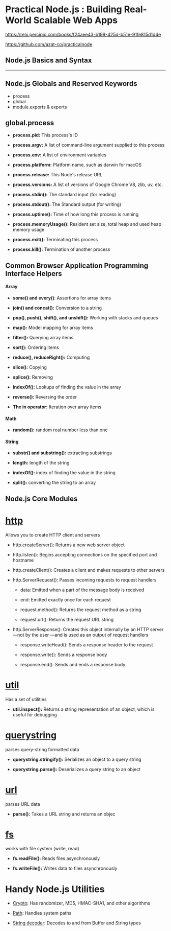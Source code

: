 # Practical Node.js : Building Real-World Scalable Web Apps

https://relx.percipio.com/books/f24aee43-b199-425d-b51e-91fe815d1d4e

https://github.com/azat-co/practicalnode

## Node.js Basics and Syntax
---

## Node.js Globals and Reserved Keywords

* process
* global
* module.exports & exports

## global.process

* __process.pid:__ This process's ID

* __process.argv:__ A list of command-line argument supplied to this process

* __process.env:__ A list of environment variables

* __process.platform:__ Platform name, such as darwin for macOS

* __process.release:__ This Node's release URL

* __process.versions:__ A list of versions of Google Chrome V8, zlib, uv, etc.

* __process.stdin():__ The standard input (for reading)

* __process.stdout():__ The Standard output (for writing)

* __process.uptime():__ Time of how long this process is running

* __process.memoryUsage():__ Resident set size, total heap and used heap memory usage

* __process.exit():__ Terminating this process

* __process.kill():__ Termination of another process

## Common Browser Application Programming Interface Helpers

#### Array
* __some() and every()__: Assertions for array items

* __join() and concat():__ Conversion to a string

* __pop(), push(), shift(), and unshift():__ Working with stacks and queues

* __map():__ Model mapping for array items

* __filter():__ Querying array items

* __sort():__ Ordering items

* __reduce(), reduceRight():__ Computing

* __slice():__ Copying

* __splice():__ Removing

* __indexOf():__ Lookups of finding the value in the array

* __reverse():__ Reversing the order

* __The in operator:__ Iteration over array items

#### Math
* __random():__ random real number less than one

#### String
* __substr() and substring():__ extracting substrings

* __length:__ length of the string

* __indexOf():__ index of finding the value in the string

* __split():__ converting the string to an array


## Node.js Core Modules 

# [http](https://nodejs.org/api/http.html#http_http)

Allows you to create HTTP client and servers

* http.createServer(): Returns a new web server object

* http.listen(): Begins accepting connections on the specified port and hostname

* http.createClient(): Creates a client and makes requests to other servers

* http.ServerRequest(): Passes incoming requests to request handlers

    * data: Emitted when a part of the message body is received

    * end: Emitted exactly once for each request

    * request.method(): Returns the request method as a string

    * request.url(): Returns the request URL string

* http.ServerResponse(): Creates this object internally by an HTTP server—not by the user —and is used as an output of request handlers

    * response.writeHead(): Sends a response header to the request

    * response.write(): Sends a response body

    * response.end(): Sends and ends a response body

# [util](http://nodejs.org/api/util.html)
Has a set of utilities 

* __util.inspect():__ Returns a string representation of an object, which is useful for debugging

# [querystring](http://nodejs.org/api/querystring.html) 
parses query-string formatted data

* __querystring.stringify():__ Serializes an object to a query string

* __querystring.parse():__ Deserializes a query string to an object


# [url](http://nodejs.org/api/url.html)
 parses URL data

* __parse():__ Takes a URL string and returns an objec

# [fs](http://nodejs.org/api/fs.html)
works with file system (write, read)

* __fs.readFile():__ Reads files asynchronously

* __fs.writeFile():__ Writes data to files asynchronously

# Handy Node.js Utilities

* [Crypto](http://nodejs.org/api/crypto.html): Has randomizer, MD5, HMAC-SHA1, and other algorithms

* [Path](http://nodejs.org/api/path.html): Handles system paths

* [String decoder](http://nodejs.org/api/string_decoder.html): Decodes to and from Buffer and String types